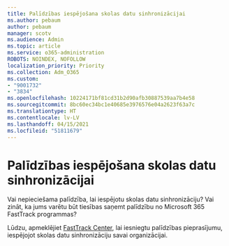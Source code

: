 ```yaml
---
title: Palīdzības iespējošana skolas datu sinhronizācijai
ms.author: pebaum
author: pebaum
manager: scotv
ms.audience: Admin
ms.topic: article
ms.service: o365-administration
ROBOTS: NOINDEX, NOFOLLOW
localization_priority: Priority
ms.collection: Adm_O365
ms.custom:
- "9001732"
- "3834"
ms.openlocfilehash: 10224171bf81cd31b2d90afb30887539aa7b4e58
ms.sourcegitcommit: 8bc60ec34bc1e40685e3976576e04a2623f63a7c
ms.translationtype: HT
ms.contentlocale: lv-LV
ms.lasthandoff: 04/15/2021
ms.locfileid: "51811679"
---
```

# <a name="help-enabling-school-data-sync"></a>Palīdzības iespējošana skolas datu sinhronizācijai

Vai nepieciešama palīdzība, lai iespējotu skolas datu sinhronizāciju? Vai zināt, ka jums varētu būt tiesības saņemt palīdzību no Microsoft 365 FastTrack programmas?

Lūdzu, apmeklējiet [FastTrack Center](https://www.microsoft.com/fasttrack), lai iesniegtu palīdzības pieprasījumu, iespējojot skolas datu sinhronizāciju savai organizācijai.

